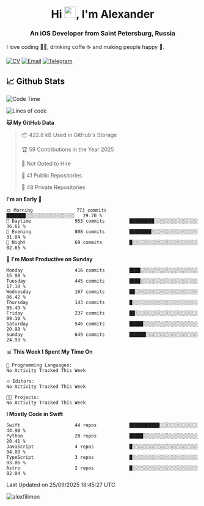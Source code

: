 <h1 align="center">Hi <img src="https://raw.githubusercontent.com/MartinHeinz/MartinHeinz/master/wave.gif" width="30px">, I'm Alexander</h1>
<h3 align="center">An iOS Developer from Saint Petersburg, Russia</h3>

I love coding 👨‍💻, drinking coffe ☕️ and making people happy 🎊.

[![CV](https://img.shields.io/badge/CV-Александр%20Филимонов-14b420)](./resources/CV_Aleksandr_Filimonov_iOS_November_2023.pdf)
[![Email](https://img.shields.io/badge/Email-as.filimonov@mail.ru-f39f37)](mailto:as.filimonov@mail.ru)
[![Telegram](https://img.shields.io/badge/Telegram-alexfilimon-1686b1)](https://t.me/alexfilimon)

## 📈 Github Stats

<!--START_SECTION:waka-->
![Code Time](http://img.shields.io/badge/Code%20Time-0%20secs-blue)

![Lines of code](https://img.shields.io/badge/From%20Hello%20World%20I%27ve%20Written-1.6%20million%20lines%20of%20code-blue)

**🐱 My GitHub Data** 

> 📦 422.8 kB Used in GitHub's Storage 
 > 
> 🏆 59 Contributions in the Year 2025
 > 
> 🚫 Not Opted to Hire
 > 
> 📜 41 Public Repositories 
 > 
> 🔑 48 Private Repositories 
 > 
**I'm an Early 🐤** 

```text
🌞 Morning                773 commits         ███████░░░░░░░░░░░░░░░░░░   29.70 % 
🌆 Daytime                953 commits         █████████░░░░░░░░░░░░░░░░   36.61 % 
🌃 Evening                808 commits         ████████░░░░░░░░░░░░░░░░░   31.04 % 
🌙 Night                  69 commits          █░░░░░░░░░░░░░░░░░░░░░░░░   02.65 % 
```
📅 **I'm Most Productive on Sunday** 

```text
Monday                   416 commits         ████░░░░░░░░░░░░░░░░░░░░░   15.98 % 
Tuesday                  445 commits         ████░░░░░░░░░░░░░░░░░░░░░   17.10 % 
Wednesday                167 commits         ██░░░░░░░░░░░░░░░░░░░░░░░   06.42 % 
Thursday                 143 commits         █░░░░░░░░░░░░░░░░░░░░░░░░   05.49 % 
Friday                   237 commits         ██░░░░░░░░░░░░░░░░░░░░░░░   09.10 % 
Saturday                 546 commits         █████░░░░░░░░░░░░░░░░░░░░   20.98 % 
Sunday                   649 commits         ██████░░░░░░░░░░░░░░░░░░░   24.93 % 
```


📊 **This Week I Spent My Time On** 

```text
💬 Programming Languages: 
No Activity Tracked This Week

🔥 Editors: 
No Activity Tracked This Week

🐱‍💻 Projects: 
No Activity Tracked This Week
```

**I Mostly Code in Swift** 

```text
Swift                    44 repos            ███████████░░░░░░░░░░░░░░   44.90 % 
Python                   20 repos            █████░░░░░░░░░░░░░░░░░░░░   20.41 % 
JavaScript               4 repos             █░░░░░░░░░░░░░░░░░░░░░░░░   04.08 % 
TypeScript               3 repos             █░░░░░░░░░░░░░░░░░░░░░░░░   03.06 % 
Astro                    2 repos             █░░░░░░░░░░░░░░░░░░░░░░░░   02.04 % 
```




 Last Updated on 25/09/2025 18:45:27 UTC
<!--END_SECTION:waka-->

<img align="center" src="https://github-readme-stats.vercel.app/api?username=alexfilimon&show_icons=true" alt="alexfilimon" />
